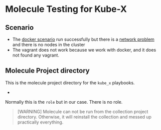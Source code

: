 # Molecule Testing for Kube-X

## Scenario

* The [docker scenario](molecule/docker/README.md) run successfully but there is a [network problem](molecule/docker/README.md#docker-bug) and there is no nodes in the cluster
* The vagrant does not work because we work with docker, and it does not found any vagrant.


## Molecule Project directory

This is the molecule project directory for the `kube_x` playbooks.
* [](../../playbooks/kube_x_site.yml)

Normally this is the `role` but in our case. There is no role.

> [WARNING] 
> Molecule can not be run from the collection project directory.
> Otherwise, it will reinstall the collection and messed up practically everything.


